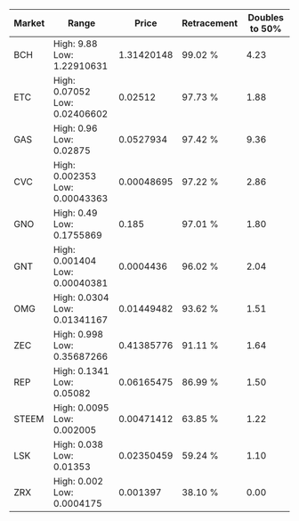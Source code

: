 | Market | Range | Price| Retracement | Doubles to 50% |
| --- | --- | --- | --- | --- |
| BCH | High: 9.88<br />Low: 1.22910631 | 1.31420148 | 99.02 % | 4.23 |
| ETC | High: 0.07052<br />Low: 0.02406602 | 0.02512 | 97.73 % | 1.88 |
| GAS | High: 0.96<br />Low: 0.02875 | 0.0527934 | 97.42 % | 9.36 |
| CVC | High: 0.002353<br />Low: 0.00043363 | 0.00048695 | 97.22 % | 2.86 |
| GNO | High: 0.49<br />Low: 0.1755869 | 0.185 | 97.01 % | 1.80 |
| GNT | High: 0.001404<br />Low: 0.00040381 | 0.0004436 | 96.02 % | 2.04 |
| OMG | High: 0.0304<br />Low: 0.01341167 | 0.01449482 | 93.62 % | 1.51 |
| ZEC | High: 0.998<br />Low: 0.35687266 | 0.41385776 | 91.11 % | 1.64 |
| REP | High: 0.1341<br />Low: 0.05082 | 0.06165475 | 86.99 % | 1.50 |
| STEEM | High: 0.0095<br />Low: 0.002005 | 0.00471412 | 63.85 % | 1.22 |
| LSK | High: 0.038<br />Low: 0.01353 | 0.02350459 | 59.24 % | 1.10 |
| ZRX | High: 0.002<br />Low: 0.0004175 | 0.001397 | 38.10 % | 0.00 |
